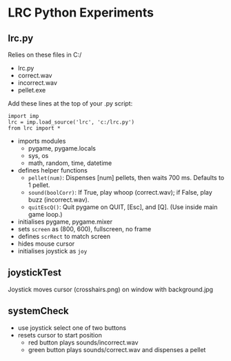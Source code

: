 # LRC Python Experiments

## lrc.py

Relies on these files in C:/
- lrc.py
- correct.wav
- incorrect.wav
- pellet.exe

Add these lines at the top of your .py script:

	import imp
	lrc = imp.load_source('lrc', 'c:/lrc.py')
	from lrc import *

- imports modules
  - pygame, pygame.locals
  - sys, os
  - math, random, time, datetime
- defines helper functions
  - `pellet(num)`: Dispenses [num] pellets, then waits 700 ms. Defaults to 1 pellet.
  - `sound(boolCorr)`: If True, play whoop (correct.wav); if False, play buzz (incorrect.wav).
  - `quitEscQ()`: Quit pygame on QUIT, [Esc], and [Q]. (Use inside main game loop.)
- initialises pygame, pygame.mixer
- sets `screen` as (800, 600), fullscreen, no frame
- defines `scrRect` to match screen
- hides mouse cursor
- initialises joystick as `joy`

## joystickTest

Joystick moves cursor (crosshairs.png) on window with background.jpg

## systemCheck

- use joystick select one of two buttons
- resets cursor to start position
  - red button plays sounds/incorrect.wav
  - green button plays sounds/correct.wav and dispenses a pellet
